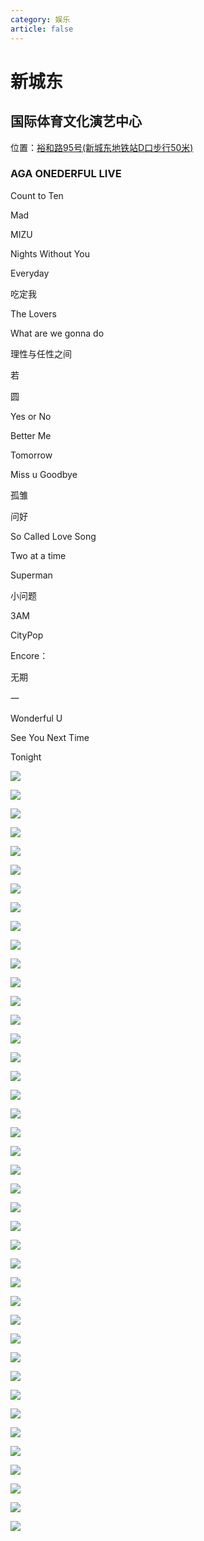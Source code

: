 ```yaml
---
category: 娱乐
article: false
---
```


# 新城东

## 国际体育文化演艺中心

<span class="icon iconfont icon-locate"></span> 位置：<a href="https://ditu.amap.com/place/B0FFIIJZ6B" target="_blank">裕和路95号(新城东地铁站D口步行50米)</a>

### AGA ONEDERFUL LIVE

Count to Ten

Mad

MIZU

Nights Without You

Everyday

吃定我

The Lovers

What are we gonna do

理性与任性之间

若

圆

Yes or No

Better Me

Tomorrow

Miss u Goodbye

孤雏

问好

So Called Love Song

Two at a time

Superman

小问题

3AM

CityPop

Encore：

无期

一

Wonderful U

See You Next Time

Tonight

![](https://mw-blog.oss-cn-guangzhou.aliyuncs.com/blog/life/play/foshan/sd/xcd/live/AGA2023/img.jpg)

![](https://mw-blog.oss-cn-guangzhou.aliyuncs.com/blog/life/play/foshan/sd/xcd/live/AGA2023/img_3.jpg)

![](https://mw-blog.oss-cn-guangzhou.aliyuncs.com/blog/life/play/foshan/sd/xcd/live/AGA2023/img_4.jpg)

![](https://mw-blog.oss-cn-guangzhou.aliyuncs.com/blog/life/play/foshan/sd/xcd/live/AGA2023/img_5.jpg)

![](https://mw-blog.oss-cn-guangzhou.aliyuncs.com/blog/life/play/foshan/sd/xcd/live/AGA2023/img_6.jpg)

![](https://mw-blog.oss-cn-guangzhou.aliyuncs.com/blog/life/play/foshan/sd/xcd/live/AGA2023/img_7.jpg)

![](https://mw-blog.oss-cn-guangzhou.aliyuncs.com/blog/life/play/foshan/sd/xcd/live/AGA2023/img_8.jpg)

![](https://mw-blog.oss-cn-guangzhou.aliyuncs.com/blog/life/play/foshan/sd/xcd/live/AGA2023/img_9.jpg)

![](https://mw-blog.oss-cn-guangzhou.aliyuncs.com/blog/life/play/foshan/sd/xcd/live/AGA2023/img_10.jpg)

![](https://mw-blog.oss-cn-guangzhou.aliyuncs.com/blog/life/play/foshan/sd/xcd/live/AGA2023/img_11.jpg)

![](https://mw-blog.oss-cn-guangzhou.aliyuncs.com/blog/life/play/foshan/sd/xcd/live/AGA2023/img_12.jpg)

![](https://mw-blog.oss-cn-guangzhou.aliyuncs.com/blog/life/play/foshan/sd/xcd/live/AGA2023/img_13.jpg)

![](https://mw-blog.oss-cn-guangzhou.aliyuncs.com/blog/life/play/foshan/sd/xcd/live/AGA2023/img_14.jpg)

![](https://mw-blog.oss-cn-guangzhou.aliyuncs.com/blog/life/play/foshan/sd/xcd/live/AGA2023/img_15.jpg)

![](https://mw-blog.oss-cn-guangzhou.aliyuncs.com/blog/life/play/foshan/sd/xcd/live/AGA2023/img_16.jpg)

![](https://mw-blog.oss-cn-guangzhou.aliyuncs.com/blog/life/play/foshan/sd/xcd/live/AGA2023/img_17.jpg)

![](https://mw-blog.oss-cn-guangzhou.aliyuncs.com/blog/life/play/foshan/sd/xcd/live/AGA2023/img_18.jpg)

![](https://mw-blog.oss-cn-guangzhou.aliyuncs.com/blog/life/play/foshan/sd/xcd/live/AGA2023/img_2.jpg)

![](https://mw-blog.oss-cn-guangzhou.aliyuncs.com/blog/life/play/foshan/sd/xcd/live/AGA2023/img_19.jpg)

![](https://mw-blog.oss-cn-guangzhou.aliyuncs.com/blog/life/play/foshan/sd/xcd/live/AGA2023/img_20.jpg)

![](https://mw-blog.oss-cn-guangzhou.aliyuncs.com/blog/life/play/foshan/sd/xcd/live/AGA2023/img_21.jpg)

![](https://mw-blog.oss-cn-guangzhou.aliyuncs.com/blog/life/play/foshan/sd/xcd/live/AGA2023/img_22.jpg)

![](https://mw-blog.oss-cn-guangzhou.aliyuncs.com/blog/life/play/foshan/sd/xcd/live/AGA2023/img_23.jpg)

![](https://mw-blog.oss-cn-guangzhou.aliyuncs.com/blog/life/play/foshan/sd/xcd/live/AGA2023/img_24.jpg)

![](https://mw-blog.oss-cn-guangzhou.aliyuncs.com/blog/life/play/foshan/sd/xcd/live/AGA2023/img_25.jpg)

![](https://mw-blog.oss-cn-guangzhou.aliyuncs.com/blog/life/play/foshan/sd/xcd/live/AGA2023/img_26.jpg)

![](https://mw-blog.oss-cn-guangzhou.aliyuncs.com/blog/life/play/foshan/sd/xcd/live/AGA2023/img_27.jpg)

![](https://mw-blog.oss-cn-guangzhou.aliyuncs.com/blog/life/play/foshan/sd/xcd/live/AGA2023/img_28.jpg)

![](https://mw-blog.oss-cn-guangzhou.aliyuncs.com/blog/life/play/foshan/sd/xcd/live/AGA2023/img_29.jpg)

![](https://mw-blog.oss-cn-guangzhou.aliyuncs.com/blog/life/play/foshan/sd/xcd/live/AGA2023/img_30.jpg)

![](https://mw-blog.oss-cn-guangzhou.aliyuncs.com/blog/life/play/foshan/sd/xcd/live/AGA2023/img_31.jpg)

![](https://mw-blog.oss-cn-guangzhou.aliyuncs.com/blog/life/play/foshan/sd/xcd/live/AGA2023/img_32.jpg)

![](https://mw-blog.oss-cn-guangzhou.aliyuncs.com/blog/life/play/foshan/sd/xcd/live/AGA2023/img_33.jpg)

![](https://mw-blog.oss-cn-guangzhou.aliyuncs.com/blog/life/play/foshan/sd/xcd/live/AGA2023/img_34.jpg)

![](https://mw-blog.oss-cn-guangzhou.aliyuncs.com/blog/life/play/foshan/sd/xcd/live/AGA2023/img_35.jpg)

![](https://mw-blog.oss-cn-guangzhou.aliyuncs.com/blog/life/play/foshan/sd/xcd/live/AGA2023/img_36.jpg)

![](https://mw-blog.oss-cn-guangzhou.aliyuncs.com/blog/life/play/foshan/sd/xcd/live/AGA2023/img_37.jpg)

![](https://mw-blog.oss-cn-guangzhou.aliyuncs.com/blog/life/play/foshan/sd/xcd/live/AGA2023/img_38.jpg)

![](https://mw-blog.oss-cn-guangzhou.aliyuncs.com/blog/life/play/foshan/sd/xcd/live/AGA2023/img_39.jpg)

![](https://mw-blog.oss-cn-guangzhou.aliyuncs.com/blog/life/play/foshan/sd/xcd/live/AGA2023/img_40.jpg)

![](https://mw-blog.oss-cn-guangzhou.aliyuncs.com/blog/life/play/foshan/sd/xcd/live/AGA2023/img_41.jpg)
